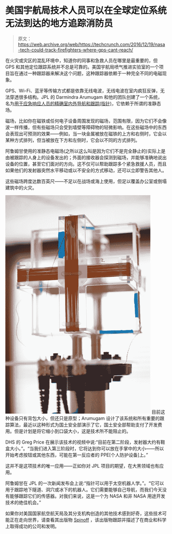 # 美国宇航局技术人员可以在全球定位系统无法到达的地方追踪消防员

> 原文：<https://web.archive.org/web/https://techcrunch.com/2016/12/19/nasa-tech-could-track-firefighters-where-gps-cant-reach/>

在火灾或灾区的混乱环境中，知道你的同事和急救人员在哪里是最重要的，但 GPS 和其他定位跟踪系统并不总是可靠的。美国宇航局喷气推进实验室的一个项目旨在通过一种跟踪器来解决这个问题，这种跟踪器依赖于一种完全不同的电磁现象。

GPS、Wi-Fi、蓝牙等传输方式都是依靠无线电波，无线电波在室内疯狂反弹，无法穿透很多结构。JPL 的 Darmindra Arumugam 和他的团队创建了一个系统，名为[用于应急响应人员的精确室内外导航和跟踪(指针)](https://web.archive.org/web/20221026001924/https://www.nasa.gov/feature/jpl/new-technology-could-help-track-firefighters-for-safety)，它依赖于所谓的准静态场。

磁场，比如你在磁铁或任何电子设备周围发现的磁场，范围有限，因为它们不会像波一样传播，但有些磁场只会受到墙壁等障碍物的轻微影响。在这些磁场中的东西会表现出可预测的效果——例如，当一块金属被放在磁铁的上方和右侧时，它会以某种方式排列，但当被放在下方和左侧时，它会以不同的方式排列。

阿鲁姆甘使用的准静态电磁场(之所以这么叫是因为它们不是完全静止的)实际上是由被跟踪的人身上的设备发出的；外面的接收器会探测到磁场，并能够准确地说出设备的位置，甚至它们面对的方向。这不仅可以帮助跟踪多个紧急救援人员，而且如果他们的发射器突然水平移动或以不安全的方式移动，还可以立即警告其他人。

这些磁场跨度达数百英尺——不足以在战场或海上使用，但足以覆盖办公室或倒塌建筑中的火灾。

[![pointer3](img/1a01326ed1b21e3f55cdd11974fe731c.png)](https://web.archive.org/web/20221026001924/https://beta.techcrunch.com/wp-content/uploads/2016/12/pointer3.jpg) 目前这种设备只有背包大小，但还只是原型；Arumugam 设计了该系统和所有重要的跟踪算法，最近以这种形式为国土安全部演示了它，国土安全部帮助支付了开发费用。但是计划是将它缩小到口袋大小，这是技术所不能阻止的。

DHS 的 Greg Price 在展示该技术的视频中说:“目前在第二阶段，发射器大约有鞋盒大小。”。“当我们进入第三阶段时，它将达到你可以放在手掌中的大小——所以开始考虑按钮或其他东西，可能在第一反应者的 PPE[个人防护设备]上。”

这并不是这项技术的唯一应用——正如你对 JPL 项目的期望，在大黑领域也有应用。

阿鲁姆甘在 JPL 的一次新闻发布会上说:“指针可以用于太空机器人学。”。“它可以用于跟踪地下隧道、洞穴或冰下的机器人。它们需要能够自己导航，而我们今天没有能够跟踪它们的传感器。对我们来说，这是一个为 NASA 和非 NASA 用途开发技术的绝佳机会。”

如果你对美国国家航空航天局及其分支机构创造的其他技术感到好奇，这些技术可能正在走向世界，请查看其出版物 [Spinoff](https://web.archive.org/web/20221026001924/https://spinoff.nasa.gov/) ，该出版物跟踪并描述了在商业和科学上取得成功的公司和发明。
